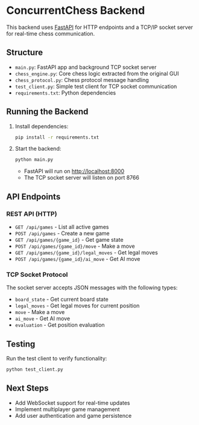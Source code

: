 # ConcurrentChess Backend

This backend uses [FastAPI](https://fastapi.tiangolo.com/) for HTTP endpoints and a TCP/IP socket server for real-time chess communication.

## Structure
- `main.py`: FastAPI app and background TCP socket server
- `chess_engine.py`: Core chess logic extracted from the original GUI
- `chess_protocol.py`: Chess protocol message handling
- `test_client.py`: Simple test client for TCP socket communication
- `requirements.txt`: Python dependencies

## Running the Backend

1. Install dependencies:
   ```bash
   pip install -r requirements.txt
   ```
2. Start the backend:
   ```bash
   python main.py
   ```
   - FastAPI will run on [http://localhost:8000](http://localhost:8000)
   - The TCP socket server will listen on port 8766

## API Endpoints

### REST API (HTTP)
- `GET /api/games` - List all active games
- `POST /api/games` - Create a new game
- `GET /api/games/{game_id}` - Get game state
- `POST /api/games/{game_id}/move` - Make a move
- `GET /api/games/{game_id}/legal_moves` - Get legal moves
- `POST /api/games/{game_id}/ai_move` - Get AI move

### TCP Socket Protocol
The socket server accepts JSON messages with the following types:
- `board_state` - Get current board state
- `legal_moves` - Get legal moves for current position
- `move` - Make a move
- `ai_move` - Get AI move
- `evaluation` - Get position evaluation

## Testing

Run the test client to verify functionality:
```bash
python test_client.py
```

## Next Steps
- Add WebSocket support for real-time updates
- Implement multiplayer game management
- Add user authentication and game persistence 